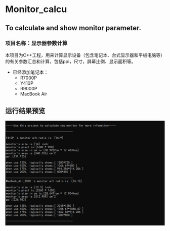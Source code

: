 # Monitor_calcu
## To calculate and show monitor parameter.
### 项目名称：显示器参数计算
本项目为C++工程，用来计算显示设备（包含笔记本、台式显示器和平板电脑等）的有关参数汇总和计算，包括ppi，尺寸，屏幕比例、显示面积等。
- 已经添加笔记本：
  - R7000P
  - Y410P
  - R9000P
  - MacBook Air

## 运行结果预览
![](Monitor_calcu_res.png)


